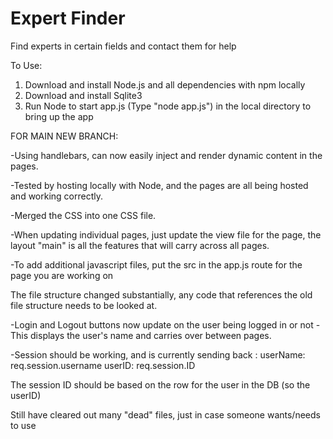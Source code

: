 # Expert Finder
Find experts in certain fields and contact them for help


To Use:
1. Download and install Node.js and all dependencies with npm locally
2. Download and install Sqlite3
3. Run Node to start app.js (Type "node app.js") in the local directory to bring up the app 


FOR MAIN NEW BRANCH:

-Using handlebars, can now easily inject and render dynamic content in the pages.

-Tested by hosting locally with Node, and the pages are all being hosted and working correctly.

-Merged the CSS into one CSS file.

-When updating individual pages, just update the view file for the page, the layout "main" is all the features that will carry across all pages. 

-To add additional javascript files, put the src in the app.js route for the page you are working on

The file structure changed substantially, any code that references the old file structure needs to be looked at.

-Login and Logout buttons now update on the user being logged in or not 
-This displays the user's name and carries over between pages.

-Session should be working, and is currently sending back :
userName: req.session.username
userID: req.session.ID

The session ID should be based on the row for the user in the DB (so the userID)


Still have cleared out many "dead" files, just in case someone wants/needs to use

